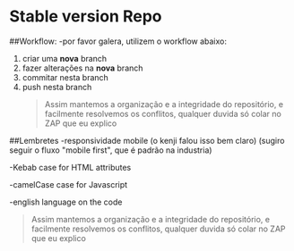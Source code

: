 # Stable version Repo

##Workflow:
-por favor galera, utilizem o workflow abaixo:
1. criar uma **nova** branch
2. fazer alterações na **nova** branch
3. commitar nesta branch
4. push nesta branch
    > Assim mantemos a organização e a integridade do repositório, e facilmente resolvemos os conflitos, qualquer duvida só colar no ZAP que eu explico

##Lembretes
-responsividade mobile (o kenji falou isso bem claro) (sugiro seguir o fluxo "mobile first", que é padrão na industria)

-Kebab case for HTML attributes

-camelCase case for Javascript

-english language on the code

> Assim mantemos a organização e a integridade do repositório, e facilmente resolvemos os conflitos, qualquer duvida só colar no ZAP que eu explico
